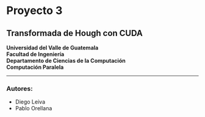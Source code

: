 # Proyecto 3
## Transformada de Hough con CUDA
**Universidad del Valle de Guatemala**\
**Facultad de Ingeniería**\
**Departamento de Ciencias de la Computación**\
**Computación Paralela**

---
### Autores:
- Diego Leiva
- Pablo Orellana